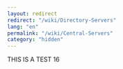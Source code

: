 ```yaml
---
layout: redirect
redirect: "/wiki/Directory-Servers"
lang: "en"
permalink: "/wiki/Central-Servers"
category: "hidden"
---
```

THIS IS A TEST 16

